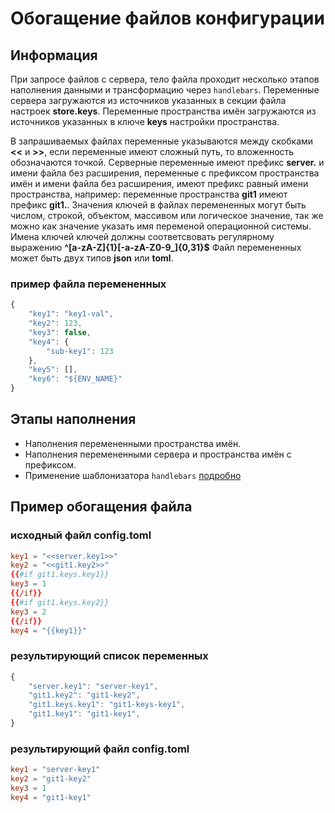 # Обогащение файлов конфигурации

## Информация

При запросе файлов с сервера, тело файла проходит несколько этапов наполнения данными и трансформацию через `handlebars`.
Переменные сервера загружаются из источников указанных в секции файла настроек **store.keys**. Переменные пространства имён загружаются из источников указанных в ключе **keys** настройки пространства.

В запрашиваемых файлах переменные указываются между скобками **<<** и **>>**, если переменные имеют сложный путь, то вложенность обозначаются точкой. Серверные переменные имеют префикс **server.** и имени файла без расширения, переменные с префиксом пространства имён и имени файла без расширения, имеют префикс равный имени пространства, например: переменные пространства **git1** имеют префикс **git1.**. Значения ключей в файлах перемененных могут быть числом, строкой, объектом, массивом или логическое значение, так же можно как значение указать имя переменой операционной системы. Имена ключей ключей должны соответсвовать регулярному выражению **^[a-zA-Z]{1}[-a-zA-Z0-9_]{0,31}$** Файл перемененных может быть двух типов **json** или **toml**.

### пример файла перемененных
```js
{
    "key1": "key1-val",
    "key2": 123,
    "key3": false,
    "key4": {
        "sub-key1": 123
    },
    "key5": [],
    "key6": "${ENV_NAME}"
}
```

## Этапы наполнения

- Наполнения перемененными пространства имён.
- Наполнения перемененными сервера и пространства имён с префиксом.
- Применение шаблонизатора `handlebars` [подробно](https://handlebarsjs.com/)

## Пример обогащения файла

### исходный файл config.toml

```toml
key1 = "<<server.key1>>"
key2 = "<<git1.key2>>"
{{#if git1.keys.key1}}
key3 = 1
{{/if}}
{{#if git1.keys.key2}}
key3 = 2
{{/if}}
key4 = "{{key1}}"
```

### результирующий список переменных

```js
{
    "server.key1": "server-key1",
    "git1.key2": "git1-key2",
    "git1.keys.key1": "git1-keys-key1",
    "git1.key1": "git1-key1",
}
```

### результирующий файл config.toml

```toml
key1 = "server-key1"
key2 = "git1-key2"
key3 = 1
key4 = "git1-key1"
```
